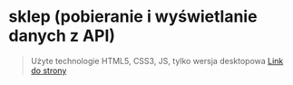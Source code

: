 # sklep (pobieranie i wyświetlanie danych z API)
>Użyte technologie HTML5, CSS3, JS, 
>tylko wersja desktopowa
[Link do strony](https://pogoda.edyta-photo.pl/)
